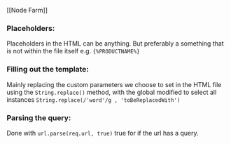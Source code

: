 [[Node Farm]]

### Placeholders:

Placeholders in the HTML can be anything. But preferably a something that is not within the file itself e.g. `{%PRODUCTNAME%}`

### Filling out the template:

Mainly replacing the custom parameters we choose to set in the HTML file using the `String.replace()` method, with the global modified to select all instances `String.replace(/'word'/g , 'toBeReplacedWith')`

### Parsing the query:

Done with `url.parse(req.url, true)` true for if the url has a query.

